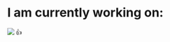 <!--
**Toash/Toash** is a ✨ _special_ ✨ repository because its `README.md` (this file) appears on your GitHub profile.

Here are some ideas to get you started:

- 🔭 I’m currently working on ...
- 🌱 I’m currently learning ...
- 👯 I’m looking to collaborate on ...
- 🤔 I’m looking for help with ...
- 💬 Ask me about ...
- 📫 How to reach me: ...
- 😄 Pronouns: ...
- ⚡ Fun fact: ...
-->

<div align="left">
  <h1 > I am currently working on: </h1>
    
  <a href="https://github.com/Toash/ClimbingApp">
    <img align="left" src="https://github-readme-stats.vercel.app/api/pin/?username=Toash&repo=ClimbingApp&theme=github_dark_dimmed" />
  </a>
</div>

:+1:



